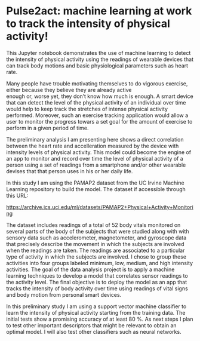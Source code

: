 # Pulse2act: machine learning at work to track the intensity of physical activity!

This Jupyter notebook demonstrates the use of machine learning to detect the intensity of physical activity using the readings of wearable devices that can track body motions and basic physiological parameters such as heart rate. 

Many people have trouble motivating themselves to do vigorous exercise, either because they believe they are already active \
enough or, worse yet, they don’t know how much is enough. A smart device that can detect the level of the physical activity of an individual over time would help to keep track the stretches of intense physical activity performed. Moreover, such an exercise tracking application would allow a user to monitor the progress towars a set goal for the amount of exercise to perform in a given period of time. 

The preliminary analysis I am presenting here shows a direct correlation between the heart rate and accelleration measured by the device with intensity levels of physical activity. This model could become the engine of an app to monitor and record over time the level of physical activity of a person using a set of readings from a smartphone and/or other wearable devises that that person uses in his or her daily life. 

In this study I am using the PAMAP2 dataset from the UC Irvine Machine Learning repository to build the model. The dataset if accessible through this URL:

https://archive.ics.uci.edu/ml/datasets/PAMAP2+Physical+Activity+Monitoring

The dataset includes readings of a total of 52 body vitals monitored on several parts of the body of the
subjects that were studied along with with sensory data such as accelerometer, magnetometer, and gyroscope
data that precisely describe the movement in which the subjects are involved when the readings are taken.
The readings are associated to a particular type of activity in which the subjects are involved. I chose
to group these activities into four groups labeled minimum, low, medium, and high intensity activities.
The goal of the data analysis project is to apply a machine learning techniques to develop a model that
correlates sensor readings to the activity level. The final objective is to deploy the model as an app that
tracks the intensity of body activity over time using readings of vital signs and body motion from personal
smart devices.

In this preliminary study I am using a support vector machine classifier to learn the intensity of physical
activity starting from the training data. The initial tests show a promising accuracy of at least 80 %.
As next steps I plan to test other important descriptors that might be relevant to obtain an optimal model. 
I will also test other classifiers such as neural networks.
